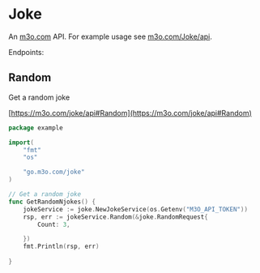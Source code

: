 # Joke

An [m3o.com](https://m3o.com) API. For example usage see [m3o.com/Joke/api](https://m3o.com/Joke/api).

Endpoints:

## Random

Get a random joke


[https://m3o.com/joke/api#Random](https://m3o.com/joke/api#Random)

```go
package example

import(
	"fmt"
	"os"

	"go.m3o.com/joke"
)

// Get a random joke
func GetRandomNjokes() {
	jokeService := joke.NewJokeService(os.Getenv("M3O_API_TOKEN"))
	rsp, err := jokeService.Random(&joke.RandomRequest{
		Count: 3,

	})
	fmt.Println(rsp, err)
	
}
```

